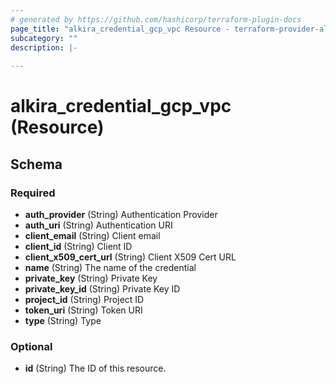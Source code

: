 ```yaml
---
# generated by https://github.com/hashicorp/terraform-plugin-docs
page_title: "alkira_credential_gcp_vpc Resource - terraform-provider-alkira"
subcategory: ""
description: |-
  
---
```


# alkira_credential_gcp_vpc (Resource)





<!-- schema generated by tfplugindocs -->
## Schema

### Required

- **auth_provider** (String) Authentication Provider
- **auth_uri** (String) Authentication URI
- **client_email** (String) Client email
- **client_id** (String) Client ID
- **client_x509_cert_url** (String) Client X509 Cert URL
- **name** (String) The name of the credential
- **private_key** (String) Private Key
- **private_key_id** (String) Private Key ID
- **project_id** (String) Project ID
- **token_uri** (String) Token URI
- **type** (String) Type

### Optional

- **id** (String) The ID of this resource.



